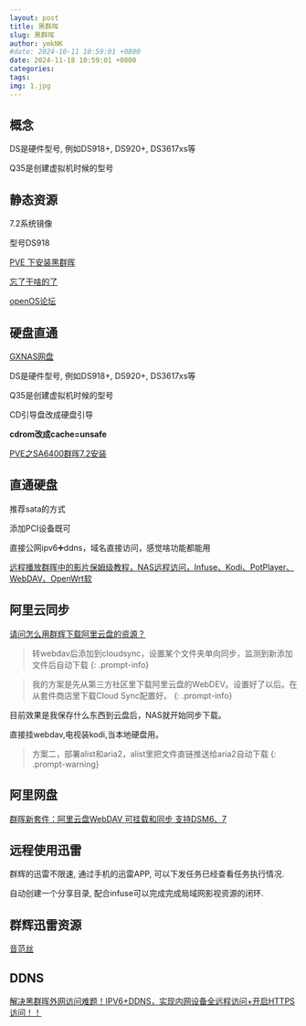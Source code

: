 ```yaml
---
layout: post
title: 黑群晖
slug: 黑群晖
author: ymkNK
#date: 2024-10-11 10:59:01 +0800
date: 2024-11-18 10:59:01 +0800
categories: 
tags: 
img: 1.jpg
---
```


## 概念

DS是硬件型号, 例如DS918+, DS920+, DS3617xs等

Q35是创建虚拟机时候的型号


## 静态资源

7.2系统镜像

型号DS918


[PVE 下安装黑群晖](https://blog.dreamtobe.cn/pve_install_pve/)


[忘了干啥的了](https://github.com/RROrg/rr/releases)


[openOS论坛](https://www.openos.org)


## 硬盘直通


[GXNAS网盘](https://d.gxnas.com/GXNAS%E7%BD%91%E7%9B%98-OneDrive/%E9%BB%91%E7%BE%A4%E6%99%96)


DS是硬件型号, 例如DS918+, DS920+, DS3617xs等


Q35是创建虚拟机时候的型号

CD引导盘改成硬盘引导

**cdrom改成cache=unsafe**


[PVE之SA6400群晖7.2安装](https://www.bilibili.com/video/BV1Zz421y7zt/?spm_id_from=333.337.search-card.all.click&vd_source=31e016075d5dc418e05dd62618989320)


## 直通硬盘

推荐sata的方式

添加PCI设备既可

直接公网ipv6➕ddns，域名直接访问，感觉啥功能都能用

[远程播放群晖中的影片保姆级教程，NAS远程访问，Infuse、Kodi、PotPlayer、WebDAV、OpenWrt软](https://www.bilibili.com/video/BV1W2421N7Th/?spm_id_from=333.337.search-card.all.click)


 


## 阿里云同步


[请问怎么用群辉下载阿里云盘的资源？](https://www.chiphell.com/forum.php?mod=viewthread&tid=2439098&extra=page%3D1&mobile=no)

> 转webdav后添加到cloudsync，设置某个文件夹单向同步，监测到新添加文件后自动下载
{: .prompt-info}

> 我的方案是先从第三方社区里下载阿里云盘的WebDEV。设置好了以后。在从套件商店里下载Cloud Sync配置好。
{: .prompt-info}

目前效果是我保存什么东西到云盘后，NAS就开始同步下载。

直接挂webdav,电视装kodi,当本地硬盘用。


> 方案二，部署alist和aria2，alist里把文件直链推送给aria2自动下载
{: .prompt-warning}


## 阿里网盘

[群晖新套件：阿里云盘WebDAV 可挂载和同步 支持DSM6、7](https://imnks.com/3939.html)


## 远程使用迅雷

群辉的迅雷不限速, 通过手机的迅雷APP, 可以下发任务已经查看任务执行情况. 

自动创建一个分享目录, 配合infuse可以完成完成局域网影视资源的闭环. 

## 群辉迅雷资源

[音范丝](https://www.yinfans.me/)


## DDNS

[解决黑群晖外网访问难题！IPV6+DDNS，实现内网设备全远程访问+开启HTTPS访问！！](https://post.smzdm.com/p/akk4wo58/)
